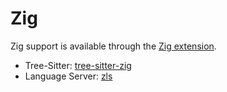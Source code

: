 # Zig

Zig support is available through the [Zig extension](https://github.com/zed-industries/zed/tree/main/extensions/zig).

- Tree-Sitter: [tree-sitter-zig](https://github.com/maxxnino/tree-sitter-zig)
- Language Server: [zls](https://github.com/zigtools/zls)
